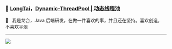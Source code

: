 ### :rainbow: [LongTai](https://bugfix.club)，[Dynamic-ThreadPool | 动态线程池](https://github.com/longtai94/dynamic-thread-pool)

👋 	&nbsp; 我是龙台，Java 后端研发，在做一件喜欢的事，并且还在坚持。喜欢创造，不喜欢平淡

---

![](https://github.com/longtai94/House-Notes/blob/main/imgs/%E4%B8%AA%E4%BA%BA%E5%BE%AE%E4%BF%A1%26%E5%85%AC%E4%BC%97%E5%8F%B7.jpg)

<!---
JavaSouce/JavaSouce is a ✨ special ✨ repository because its `README.md` (this file) appears on your GitHub profile.
You can click the Preview link to take a look at your changes.
--->

<!---
---

[![](https://github-readme-stats.vercel.app/api?username=longtai94&show_icons=true&title_color=fff&icon_color=79ff97&text_color=9f9f9f&bg_color=151515)](https://github.com/longtai94)
--->
